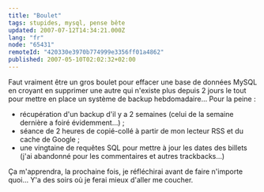 ```yaml
---
title: "Boulet"
tags: stupides, mysql, pense bête
updated: 2007-07-12T14:34:21.000Z
lang: "fr"
node: "65431"
remoteId: "420330e3970b774999e3356ff01a4862"
published: 2007-05-10T02:02:32+02:00
---
```

 
Faut vraiment être un gros boulet pour effacer une base de données MySQL en croyant en supprimer une autre qui n'existe plus depuis 2 jours le tout pour mettre en place un système de backup hebdomadaire… Pour la peine :

 * récupération d'un backup d'il y a 2 semaines (celui de la semaine dernière a foiré évidemment…) ;
 * séance de 2 heures de copié-collé à partir de mon lecteur RSS et du cache de Google ;
 * une vingtaine de requêtes SQL pour mettre à jour les dates des billets (j'ai abandonné pour les commentaires et autres trackbacks…)
 
Ça m'apprendra, la prochaine fois, je réfléchirai avant de faire n'importe quoi… Y'a des soirs où je ferai mieux d'aller me coucher.

